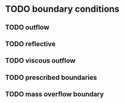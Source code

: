 # TODO boundary conditions

## TODO outflow

## TODO reflective

## TODO viscous outflow

## TODO prescribed boundaries

## TODO mass overflow boundary

